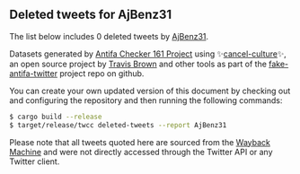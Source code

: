 ## Deleted tweets for AjBenz31

The list below includes 0 deleted tweets by
[AjBenz31](https://twitter.com/AjBenz31).



Datasets generated by [Antifa Checker 161 Project](https://twitter.com/antifacheck161) using ✨[cancel-culture](https://github.com/travisbrown/cancel-culture)✨, an open source project by 
[Travis Brown](https://twitter.com/travisbrown) and other tools as part of the 
[fake-antifa-twitter](https://github.com/antifacheck161/fake-antifa-twitter) project repo on github.

You can create your own updated version of this document by checking out and configuring the
repository and then running the following commands:

```bash
$ cargo build --release
$ target/release/twcc deleted-tweets --report AjBenz31
```

Please note that all tweets quoted here are sourced from the
[Wayback Machine](https://web.archive.org) and were not directly accessed through the Twitter API or
any Twitter client.

